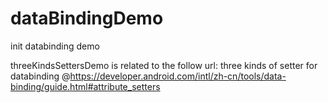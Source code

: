 # dataBindingDemo
init databinding demo

threeKindsSettersDemo is related to the follow url:
three kinds of setter for databinding
@https://developer.android.com/intl/zh-cn/tools/data-binding/guide.html#attribute_setters
